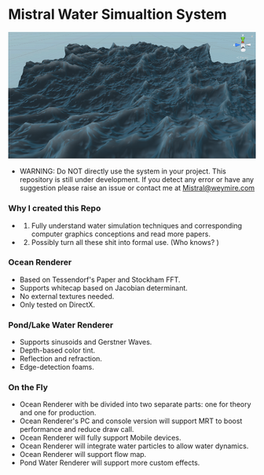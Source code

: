 # Mistral Water Simualtion System

![](Screenshot.png)

* WARNING: Do NOT directly use the system in your project. This repository is still under development. If you detect any error or have any suggestion please raise an issue or contact me at Mistral@weymire.com

### Why I created this Repo

* 1. Fully understand water simulation techniques and corresponding computer graphics conceptions and read more papers. 
* 2. Possibly turn all these shit into formal use. (Who knows? )

### Ocean Renderer

* Based on Tessendorf's Paper and Stockham FFT. 
* Supports whitecap based on Jacobian determinant. 
* No external textures needed. 
* Only tested on DirectX. 

### Pond/Lake Water Renderer

* Supports sinusoids and Gerstner Waves. 
* Depth-based color tint. 
* Reflection and refraction. 
* Edge-detection foams. 

### On the Fly

* Ocean Renderer with be divided into two separate parts: one for theory and one for production. 
* Ocean Renderer's PC and console version will support MRT to boost performance and reduce draw call. 
* Ocean Renderer will fully support Mobile devices. 
* Ocean Renderer will integrate water particles to allow water dynamics. 
* Ocean Renderer will support flow map. 
* Pond Water Renderer will support more custom effects. 
